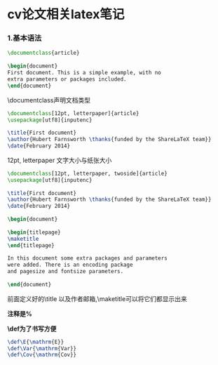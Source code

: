 # cv论文相关latex笔记

### 1.基本语法
```tex
\documentclass{article}
 
\begin{document}
First document. This is a simple example, with no 
extra parameters or packages included.
\end{document}
```
\documentclass声明文档类型

```tex
\documentclass[12pt, letterpaper]{article}
\usepackage[utf8]{inputenc}
 
\title{First document}
\author{Hubert Farnsworth \thanks{funded by the ShareLaTeX team}}
\date{February 2014}
```
12pt, letterpaper 文字大小与纸张大小

```tex
\documentclass[12pt, letterpaper, twoside]{article}
\usepackage[utf8]{inputenc}
 
\title{First document}
\author{Hubert Farnsworth \thanks{funded by the ShareLaTeX team}}
\date{February 2014}
 
\begin{document}
 
\begin{titlepage}
\maketitle
\end{titlepage}
 
In this document some extra packages and parameters
were added. There is an encoding package
and pagesize and fontsize parameters.
 
\end{document}
```

前面定义好的\title 以及作者邮箱,\maketitle可以将它们都显示出来

**注释是%**

**\def为了书写方便**
```tex
\def\E{\mathrm{E}}
\def\Var{\mathrm{Var}}
\def\Cov{\mathrm{Cov}}
```
